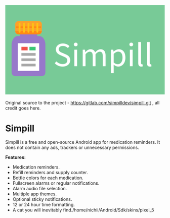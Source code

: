 ![alt text](fastlane/metadata/android/en-US/images/featureGraphic.png)


Original source to the project - https://gitlab.com/simpilldev/simpill.git , all credit goes here.


# Simpill

Simpill is a free and open-source Android app for medication reminders. It does not contain any ads, trackers or unnecessary permissions.

<b>Features:</b>

* Medication reminders.
* Refill reminders and supply counter.
* Bottle colors for each medication.
* Fullscreen alarms or regular notifications.
* Alarm audio file selection.
* Multiple app themes.
* Optional sticky notifications.
* 12 or 24 hour time formatting.
* A cat you will inevitably find./home/nichii/Android/Sdk/skins/pixel_5
